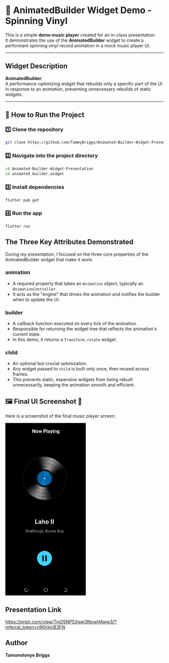 # 🎵 AnimatedBuilder Widget Demo - Spinning Vinyl

This is a simple **demo music player** created for an in-class presentation.  
It demonstrates the use of the **AnimatedBuilder** widget to create a performant spinning vinyl record animation in a mock music player UI.

---

## Widget Description

**AnimatedBuilder**:  
A performance-optimizing widget that rebuilds only a specific part of the UI in response to an animation, preventing unnecessary rebuilds of static widgets.

---

## 🚀 How to Run the Project

### 1️⃣ Clone the repository
```bash
git clone https://github.com/TammyBriggs/Animated-Builder-Widget-Presentation
```

### 2️⃣ Navigate into the project directory
```bash
cd Animated-Builder-Widget-Presentation
cd animated_builder_widget
```

### 3️⃣ Install dependencies
```bash
flutter pub get
```

### 4️⃣ Run the app
```bash
flutter run
```

## The Three Key Attributes Demonstrated

During my presentation, I focused on the three core properties of the AnimatedBuilder widget that make it work:

### animation
- A required property that takes an `Animation` object, typically an `AnimationController`.
- It acts as the "engine" that drives the animation and notifies the builder when to update the UI.

### builder
- A callback function executed on every tick of the animation.
- Responsible for returning the widget tree that reflects the animation's current state.
- In this demo, it returns a `Transform.rotate` widget.

### child
- An optional but crucial optimization.
- Any widget passed to `child` is built only once, then reused across frames.
- This prevents static, expensive widgets from being rebuilt unnecessarily, keeping the animation smooth and efficient.

## 🖼️ Final UI Screenshot 📸

Here is a screenshot of the final music player screen:

![App Screenshot](screenshot.png)

## Presentation Link
https://prezi.com/view/TmD5NP53gwj3NowHAww3/?referral_token=y9l0rklnB3FN

## Author

**Tamunotonye Briggs**
